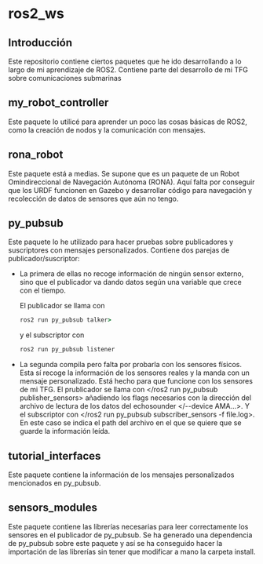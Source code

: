 # ros2_ws

## Introducción
Este repositorio contiene ciertos paquetes que he ido desarrollando a lo largo de mi aprendizaje de ROS2. Contiene parte del desarrollo de mi TFG sobre comunicaciones submarinas

## my_robot_controller
Este paquete lo utilicé para aprender un poco las cosas básicas de ROS2, como la creación de nodos y la comunicación con mensajes.

## rona_robot
Este paquete está a medias. Se supone que es un paquete de un Robot Omindireccional de Navegación Autónoma (RONA). Aquí falta por conseguir que los URDF funcionen en Gazebo y desarrollar código para navegación y recolección de datos de sensores que aún no tengo.

## py_pubsub
Este paquete lo he utilizado para hacer pruebas sobre publicadores y suscriptores con mensajes personalizados. Contiene dos parejas de publicador/suscriptor:
- La primera de ellas no recoge información de ningún sensor externo, sino que el publicador va dando datos según una variable que crece con el tiempo.

  El publicador se llama con
  ```ruby
  ros2 run py_pubsub talker>
  ```
  y el subscriptor con
  ```ruby
  ros2 run py_pubsub listener
  ```
  
- La segunda compila pero falta por probarla con los sensores físicos. Esta sí recoge la información de los sensores reales y la manda con un mensaje personalizado. Está hecho para que funcione con los sensores de mi TFG. El prublicador se llama con </ros2 run py_pubsub publisher_sensors> añadiendo los flags necesarios con la dirección del archivo de lectura de los datos del echosounder </--device AMA...>. Y el subscriptor con </ros2 run py_pubsub subscriber_sensors -f file.log>. En este caso se indica el path del archivo en el que se quiere que se guarde la información leída.
       
## tutorial_interfaces
Este paquete contiene la información de los mensajes personalizados mencionados en py_pubsub.

## sensors_modules
Este paquete contiene las librerías necesarias para leer correctamente los sensores en el publicador de py_pubsub. Se ha generado una dependencia de py_pubsub sobre este paquete y así se ha conseguido hacer la importación de las librerías sin tener que modificar a mano la carpeta install.
